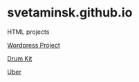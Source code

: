 # svetaminsk.github.io
HTML projects

[Wordpress Project](https://svetaminsk.github.io/JS_pet_projects/WordpressProject/src/index.html)

[Drum Kit](https://svetaminsk.github.io/JS_pet_projects/DrumKit/)

[Uber](https://svetaminsk.github.io/JS_pet_projects/Uber/)
